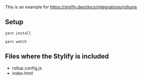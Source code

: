 This is an example for https://stylify.dev/docs/integrations/rollupjs

## Setup

```
yarn install

yarn watch
```

## Files where the Stylify is included

- rollup.config.js
- index.html
